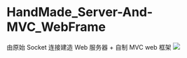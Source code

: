 # HandMade_Server-And-MVC_WebFrame
由原始 Socket 连接建造 Web 服务器 + 自制 MVC web 框架
![](img-show/myserver-Gunicorn.gif)
